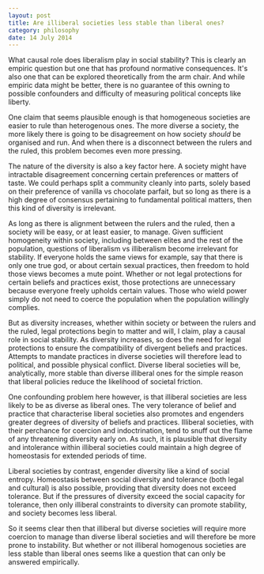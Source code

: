 ```yaml
---
layout: post
title: Are illiberal societies less stable than liberal ones?
category: philosophy
date: 14 July 2014
---
```


What causal role does liberalism play in social stability?  This is clearly an empiric question but one that has profound normative consequences.  It's also one that can be explored theoretically from the arm chair.  And while empiric data might be better, there is no guarantee of this owning to possible confounders and difficulty of measuring political concepts like liberty.

One claim that seems plausible enough is that homogeneous societies are easier to rule than heterogenous ones.  The more diverse a society, the more likely there is going to be disagreement on how society _should_ be organised and run.  And when there is a disconnect between the rulers and the ruled, this problem becomes even more pressing.

The nature of the diversity is also a key factor here.  A society might have intractable disagreement concerning certain preferences or matters of taste.  We could perhaps split a community cleanly into parts, solely based on their preference of vanilla vs chocolate parfait, but so long as there is a high degree of consensus pertaining to fundamental political matters, then this kind of diversity is irrelevant.  

As long as there is alignment between the rulers and the ruled, then a society will be easy, or at least easier, to manage.  Given sufficient homogeneity within society, including between elites and the rest of the population, questions of liberalism vs illiberalism become irrelevant for stability.  If everyone holds the same views for example, say that there is only one true god, or about certain sexual practices, then freedom to hold those views becomes a mute point.  Whether or not legal protections for certain beliefs and practices exist, those protections are unnecessary because everyone freely upholds certain values.  Those who wield power simply do not need to coerce the population when the population willingly complies.

But as diversity increases, whether within society or between the rulers and the ruled, legal protections begin to matter and will, I claim, play a causal role in social stability.  As diversity increases, so does the need for legal protections to ensure the compatibility of divergent beliefs and practices.  Attempts to mandate practices in diverse societies will therefore lead to political, and possible physical conflict.  Diverse liberal societies will be, analytically, more stable than diverse illiberal ones for the simple reason that liberal policies reduce the likelihood of societal friction.

One confounding problem here however, is that illiberal societies are less likely to be as diverse as liberal ones.  The very tolerance of belief and practice that characterise liberal societies also promotes and engenders greater degrees of diversity of beliefs and practices.  Illiberal societies, with their perchance for coercion and indoctrination, tend to snuff out the flame of any threatening diversity early on.  As such, it is plausible that diversity and intolerance within illiberal societies could maintain a high degree of homeostasis for extended periods of time.  

Liberal societies by contrast, engender diversity like a kind of social entropy. Homeostasis between social diversity and tolerance (both legal and cultural) is also possible, providing that diversity does not exceed tolerance.  But if the pressures of diversity exceed the social capacity for tolerance, then only illiberal constraints to diversity can promote stability, and society becomes less liberal.

So it seems clear then that illiberal but diverse societies will require more coercion to manage than diverse liberal societies and will therefore be more prone to instability.  But whether or not illiberal homogenous societies are less stable than liberal ones seems like a question that can only be answered empirically.
